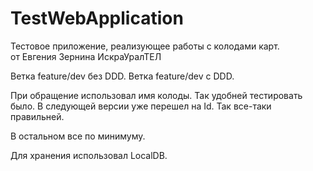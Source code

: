 # TestWebApplication 
Тестовое приложение, реализующее работы с колодами карт.  
от Евгения Зернина ИскраУралТЕЛ

Ветка feature/dev без DDD.
Ветка feature/dev с DDD.

При обращение использовал имя колоды. Так удобней тестировать было. 
В следующей версии уже перешел на Id. Так все-таки правильней.

В остальном все по минимуму.

Для хранения использовал LocalDB. 
